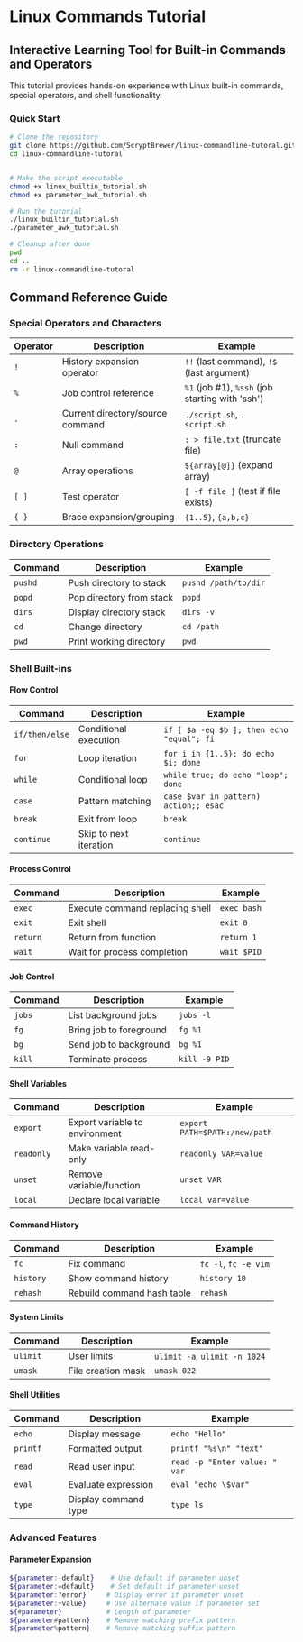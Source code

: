 # Linux Commands Tutorial
## Interactive Learning Tool for Built-in Commands and Operators

This tutorial provides hands-on experience with Linux built-in commands, special operators, and shell functionality.

### Quick Start

```bash
# Clone the repository
git clone https://github.com/ScryptBrewer/linux-commandline-tutoral.git
cd linux-commandline-tutoral


# Make the script executable
chmod +x linux_builtin_tutorial.sh
chmod +x parameter_awk_tutorial.sh

# Run the tutorial
./linux_builtin_tutorial.sh
./parameter_awk_tutorial.sh

# Cleanup after done
pwd
cd ..
rm -r linux-commandline-tutoral
```

## Command Reference Guide

### Special Operators and Characters

| Operator | Description | Example |
|----------|-------------|----------|
| `!` | History expansion operator | `!!` (last command), `!$` (last argument) |
| `%` | Job control reference | `%1` (job #1), `%ssh` (job starting with 'ssh') |
| `.` | Current directory/source command | `./script.sh`, `. script.sh` |
| `:` | Null command | `: > file.txt` (truncate file) |
| `@` | Array operations | `${array[@]}` (expand array) |
| `[ ]` | Test operator | `[ -f file ]` (test if file exists) |
| `{ }` | Brace expansion/grouping | `{1..5}`, `{a,b,c}` |

### Directory Operations

| Command | Description | Example |
|---------|-------------|----------|
| `pushd` | Push directory to stack | `pushd /path/to/dir` |
| `popd` | Pop directory from stack | `popd` |
| `dirs` | Display directory stack | `dirs -v` |
| `cd` | Change directory | `cd /path` |
| `pwd` | Print working directory | `pwd` |

### Shell Built-ins

#### Flow Control
| Command | Description | Example |
|---------|-------------|----------|
| `if/then/else` | Conditional execution | `if [ $a -eq $b ]; then echo "equal"; fi` |
| `for` | Loop iteration | `for i in {1..5}; do echo $i; done` |
| `while` | Conditional loop | `while true; do echo "loop"; done` |
| `case` | Pattern matching | `case $var in pattern) action;; esac` |
| `break` | Exit from loop | `break` |
| `continue` | Skip to next iteration | `continue` |

#### Process Control
| Command | Description | Example |
|---------|-------------|----------|
| `exec` | Execute command replacing shell | `exec bash` |
| `exit` | Exit shell | `exit 0` |
| `return` | Return from function | `return 1` |
| `wait` | Wait for process completion | `wait $PID` |

#### Job Control
| Command | Description | Example |
|---------|-------------|----------|
| `jobs` | List background jobs | `jobs -l` |
| `fg` | Bring job to foreground | `fg %1` |
| `bg` | Send job to background | `bg %1` |
| `kill` | Terminate process | `kill -9 PID` |

#### Shell Variables
| Command | Description | Example |
|---------|-------------|----------|
| `export` | Export variable to environment | `export PATH=$PATH:/new/path` |
| `readonly` | Make variable read-only | `readonly VAR=value` |
| `unset` | Remove variable/function | `unset VAR` |
| `local` | Declare local variable | `local var=value` |

#### Command History
| Command | Description | Example |
|---------|-------------|----------|
| `fc` | Fix command | `fc -l`, `fc -e vim` |
| `history` | Show command history | `history 10` |
| `rehash` | Rebuild command hash table | `rehash` |

#### System Limits
| Command | Description | Example |
|---------|-------------|----------|
| `ulimit` | User limits | `ulimit -a`, `ulimit -n 1024` |
| `umask` | File creation mask | `umask 022` |

#### Shell Utilities
| Command | Description | Example |
|---------|-------------|----------|
| `echo` | Display message | `echo "Hello"` |
| `printf` | Formatted output | `printf "%s\n" "text"` |
| `read` | Read user input | `read -p "Enter value: " var` |
| `eval` | Evaluate expression | `eval "echo \$var"` |
| `type` | Display command type | `type ls` |

### Advanced Features

#### Parameter Expansion
```bash
${parameter:-default}    # Use default if parameter unset
${parameter:=default}    # Set default if parameter unset
${parameter:?error}     # Display error if parameter unset
${parameter:+value}     # Use alternate value if parameter set
${#parameter}           # Length of parameter
${parameter#pattern}    # Remove matching prefix pattern
${parameter%pattern}    # Remove matching suffix pattern
